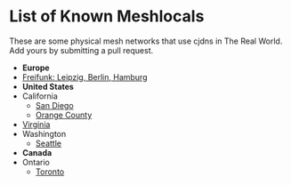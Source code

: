 # List of Known Meshlocals

These are some physical mesh networks that use cjdns in The Real World. Add
yours by submitting a pull request.

 * **Europe**
  * [Freifunk: Leipzig, Berlin, Hamburg](freifunk.md)
 * **United States**
  * California
    * [San Diego](sandiego.md)
    * [Orange County](orangecounty.md)
  * [Virginia](virginia.md)
  * Washington
    * [Seattle](seattle.md)
 * **Canada**
  * Ontario
    * [Toronto](toronto.md)
